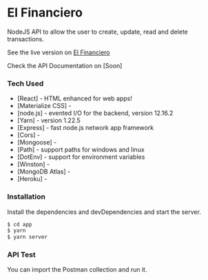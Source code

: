 # El Financiero

NodeJS API to allow the user to create, update, read and delete transactions.

See the live version on [El Financiero](https://fullstack-desafio-final-igti.herokuapp.com/)

Check the API Documentation on [Soon]

### Tech Used

* [React] - HTML enhanced for web apps!
* [Materialize CSS] - 
* [node.js] - evented I/O for the backend, version 12.16.2
* [Yarn] - version 1.22.5
* [Express] - fast node.js network app framework 
* [Cors] - 
* [Mongoose] -
* [Path] - support paths for windows and linux
* [DotEnv] - support for environment variables
* [Winston] - 
* [MongoDB Atlas] - 
* [Heroku] - 

### Installation

Install the dependencies and devDependencies and start the server.

```sh
$ cd app
$ yarn
$ yarn server
```

### API Test

You can import the Postman collection and run it.
